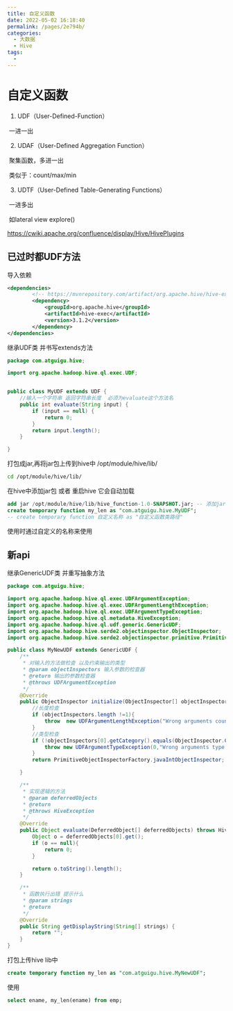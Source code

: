 ```yaml
---
title: 自定义函数
date: 2022-05-02 16:18:40
permalink: /pages/2e794b/
categories:
  - 大数据
  - Hive
tags:
  - 
---
```

# 自定义函数

1. UDF（User-Defined-Function）

​     一进一出

2. UDAF（User-Defined Aggregation Function）

​     聚集函数，多进一出

​     类似于：count/max/min

3. UDTF（User-Defined Table-Generating Functions）

​     一进多出

​     如lateral view explore()

https://cwiki.apache.org/confluence/display/Hive/HivePlugins



## 已过时都UDF方法

导入依赖

```xml
<dependencies>
		<!-- https://mvnrepository.com/artifact/org.apache.hive/hive-exec -->
		<dependency>
			<groupId>org.apache.hive</groupId>
			<artifactId>hive-exec</artifactId>
			<version>3.1.2</version>
		</dependency>
</dependencies>
```

继承UDF类 并书写extends方法

```java
package com.atguigu.hive;

import org.apache.hadoop.hive.ql.exec.UDF;


public class MyUDF extends UDF {
    //输入一个字符串 返回字符串长度  必须为evaluate这个方法名
    public int evaluate(String input) {
        if (input == null) {
            return 0;
        }
        return input.length();
    }

}
```

打包成jar,再将jar包上传到hive中 /opt/module/hive/lib/

```sh
cd /opt/module/hive/lib/
```

在hive中添加jar包 或者 重启hive 它会自动加载

```sql
add jar /opt/module/hive/lib/hive_function-1.0-SNAPSHOT.jar; -- 添加jar到classpath中
create temporary function my_len as "com.atguigu.hive.MyUDF";
-- create temporary function 自定义名称 as "自定义函数类路径"
```

使用时通过自定义的名称来使用

## 新api

继承GenericUDF类 并重写抽象方法

```java
package com.atguigu.hive;

import org.apache.hadoop.hive.ql.exec.UDFArgumentException;
import org.apache.hadoop.hive.ql.exec.UDFArgumentLengthException;
import org.apache.hadoop.hive.ql.exec.UDFArgumentTypeException;
import org.apache.hadoop.hive.ql.metadata.HiveException;
import org.apache.hadoop.hive.ql.udf.generic.GenericUDF;
import org.apache.hadoop.hive.serde2.objectinspector.ObjectInspector;
import org.apache.hadoop.hive.serde2.objectinspector.primitive.PrimitiveObjectInspectorFactory;

public class MyNewUDF extends GenericUDF {
    /**
     * 对输入的方法做检查 以及约束输出的类型
     * @param objectInspectors 输入参数的检查器
     * @return 输出的参数检查器
     * @throws UDFArgumentException
     */
    @Override
    public ObjectInspector initialize(ObjectInspector[] objectInspectors) throws UDFArgumentException {
        //长度检查
        if (objectInspectors.length !=1){
            throw  new UDFArgumentLengthException("Wrong arguments count!");
        }
        //类型检查
        if (!objectInspectors[0].getCategory().equals(ObjectInspector.Category.PRIMITIVE)){
            throw new UDFArgumentTypeException(0,"Wrong arguments type!");
        }
        return PrimitiveObjectInspectorFactory.javaIntObjectInspector; //返回java中int类型

    }

    /**
     * 实现逻辑的方法
     * @param deferredObjects
     * @return
     * @throws HiveException
     */
    @Override
    public Object evaluate(DeferredObject[] deferredObjects) throws HiveException {
        Object o = deferredObjects[0].get();
        if (o == null){
            return 0;
        }

        return o.toString().length();
    }

    /**
     * 函数执行出错 提示什么
     * @param strings
     * @return
     */
    @Override
    public String getDisplayString(String[] strings) {
        return "";
    }
}

```

打包上传hive lib中

```sql
create temporary function my_len as "com.atguigu.hive.MyNewUDF";
```

使用

```sql
select ename, my_len(ename) from emp;
```



